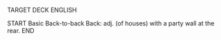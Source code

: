 TARGET DECK
ENGLISH

START
Basic
Back-to-back
Back: adj. (of houses) with a party wall at the rear.
END
